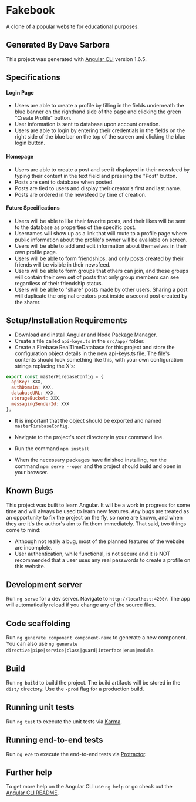 # Fakebook
A clone of a popular website for educational purposes.

## Generated By Dave Sarbora
This project was generated with [Angular CLI](https://github.com/angular/angular-cli) version 1.6.5.

## Specifications
#### Login Page

* Users are able to create a profile by filling in the fields underneath the blue banner on the righthand side of the page and clicking the green "Create Profile" button.
* User information is sent to database upon account creation.
* Users are able to login by entering their credentials in the fields on the right side of the blue bar on the top of the screen and clicking the blue login button.

#### Homepage

* Users are able to create a post and see it displayed in their newsfeed by typing their content in the text field and pressing the "Post" button.
* Posts are sent to database when posted.
* Posts are tied to users and display their creator's first and last name.
* Posts are ordered in the newsfeed by time of creation.

#### Future Specifications

* Users will be able to like their favorite posts, and their likes will be sent to the database as properties of the specific post.
* Usernames will show up as a link that will route to a profile page where public information about the profile's owner will be available on screen.
* Users will be able to add and edit information about themselves in their own profile page.
* Users will be able to form friendships, and only posts created by their friends will be visible in their newsfeed.
* Users will be able to form groups that others can join, and these groups will contain their own set of posts that only group members can see regardless of their friendship status.
* Users will be able to "share" posts made by other users. Sharing a post will duplicate the original creators post inside a second post created by the sharer.

## Setup/Installation Requirements
* Download and install Angular and Node Package Manager.
* Create a file called `api-keys.ts` in the `src/app/` folder.
* Create a Firebase RealTimeDatabase for this project and store the configuration object details in the new api-keys.ts file. The file's contents should look something like this, with your own configuration strings replacing the X's:

```javascript
export const masterFirebaseConfig = {
  apiKey: XXX,
  authDomain: XXX,
  databaseURL: XXX,
  storageBucket: XXX,
  messagingSenderId: XXX
};
```

* It is important that the object should be exported and named `masterFirebaseConfig.`

* Navigate to the project's root directory in your command line.
* Run the command `npm install`
* When the necessary packages have finished installing, run the command `npm serve --open` and the project should build and open in your browser.

## Known Bugs

This project was built to learn Angular. It will be a work in progress for some time and will always be used to learn new features. Any bugs are treated as an opportunity to fix the project on the fly, so none are known, and when they are it's the author's aim to fix them immediately. That said, two things come to mind:

* Although not really a bug, most of the planned features of the website are incomplete.
* User authentication, while functional, is not secure and it is NOT recommended that a user uses any real passwords to create a profile on this website.

## Development server

Run `ng serve` for a dev server. Navigate to `http://localhost:4200/`. The app will automatically reload if you change any of the source files.

## Code scaffolding

Run `ng generate component component-name` to generate a new component. You can also use `ng generate directive|pipe|service|class|guard|interface|enum|module`.

## Build

Run `ng build` to build the project. The build artifacts will be stored in the `dist/` directory. Use the `-prod` flag for a production build.

## Running unit tests

Run `ng test` to execute the unit tests via [Karma](https://karma-runner.github.io).

## Running end-to-end tests

Run `ng e2e` to execute the end-to-end tests via [Protractor](http://www.protractortest.org/).

## Further help

To get more help on the Angular CLI use `ng help` or go check out the [Angular CLI README](https://github.com/angular/angular-cli/blob/master/README.md).
